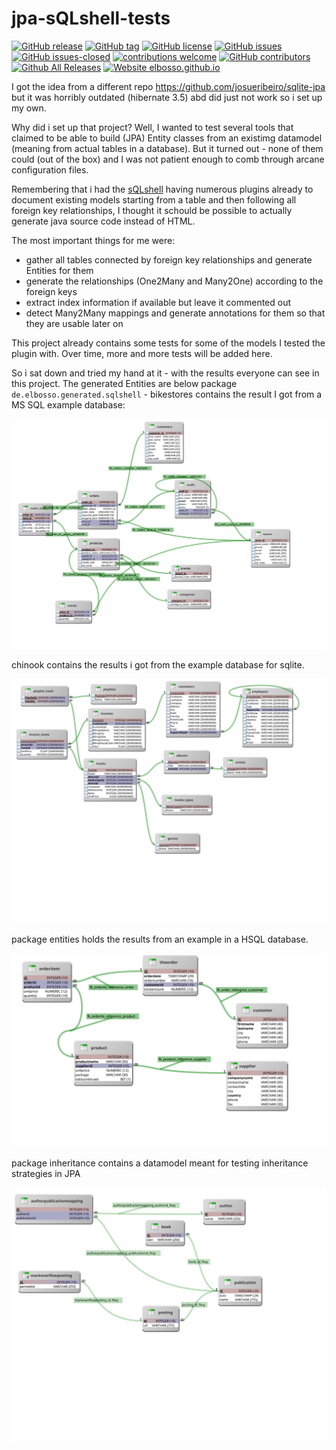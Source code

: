 # jpa-sQLshell-tests

<!---
[![start with why](https://img.shields.io/badge/start%20with-why%3F-brightgreen.svg?style=flat)](http://www.ted.com/talks/simon_sinek_how_great_leaders_inspire_action)
--->
[![GitHub release](https://img.shields.io/github/release/elbosso/jpa-sQLshell-tests/all.svg?maxAge=1)](https://GitHub.com/elbosso/jpa-sQLshell-tests/releases/)
[![GitHub tag](https://img.shields.io/github/tag/elbosso/jpa-sQLshell-tests.svg)](https://GitHub.com/elbosso/jpa-sQLshell-tests/tags/)
[![GitHub license](https://img.shields.io/github/license/elbosso/jpa-sQLshell-tests.svg)](https://github.com/elbosso/jpa-sQLshell-tests/blob/master/LICENSE)
[![GitHub issues](https://img.shields.io/github/issues/elbosso/jpa-sQLshell-tests.svg)](https://GitHub.com/elbosso/jpa-sQLshell-tests/issues/)
[![GitHub issues-closed](https://img.shields.io/github/issues-closed/elbosso/jpa-sQLshell-tests.svg)](https://GitHub.com/elbosso/jpa-sQLshell-tests/issues?q=is%3Aissue+is%3Aclosed)
[![contributions welcome](https://img.shields.io/badge/contributions-welcome-brightgreen.svg?style=flat)](https://github.com/elbosso/jpa-sQLshell-tests/issues)
[![GitHub contributors](https://img.shields.io/github/contributors/elbosso/jpa-sQLshell-tests.svg)](https://GitHub.com/elbosso/jpa-sQLshell-tests/graphs/contributors/)
[![Github All Releases](https://img.shields.io/github/downloads/elbosso/jpa-sQLshell-tests/total.svg)](https://github.com/elbosso/jpa-sQLshell-tests)
[![Website elbosso.github.io](https://img.shields.io/website-up-down-green-red/https/elbosso.github.io.svg)](https://elbosso.github.io/)


I got the idea from a different repo https://github.com/josueribeiro/sqlite-jpa but it was horribly outdated (hibernate 3.5)
abd did just not work so i set up my own. 

Why did i set up that project? Well, I wanted to test several tools that claimed to be able to build (JPA) Entity classes
from an existimg datamodel (meaning from actual tables in a database). But it turned out - none of them could (out
of the box) and I was not patient enough to comb through arcane configuration files.

Remembering that i had the [sQLshell](https://elbosso.github.io/sQLshell) having numerous plugins already to document existing models starting from a table and then following 
all foreign key relationships, I thought it schould be possible to actually generate java source code instead of
HTML.

The most important things for me were:

* gather all tables connected by foreign key relationships and generate Entities for them
* generate the relationships (One2Many and Many2One) according to the foreign keys
* extract index information if available but leave it commented out
* detect Many2Many mappings and generate annotations for them so that they are usable later on

This project already contains some tests for some of the models I tested the plugin with. Over time, more and more tests 
will be added here.

So i sat down and tried my hand at it - with the results everyone can see in this project. 
The generated Entities are below package
`de.elbosso.generated.sqlshell` - bikestores contains the result I got from a MS SQL example database:

![Alt text](./src/main/java/de/elbosso/generated/sqlshell/bikestores/model.svg)
 
chinook 
contains the results i got from the example database for sqlite. 

![Alt text](./src/main/java/de/elbosso/generated/sqlshell/chinook/model.svg)

package entities holds the results from an example 
in a HSQL database.

![Alt text](./src/main/java/de/elbosso/generated/sqlshell/entities/model.svg)

package inheritance contains a datamodel meant for testing inheritance strategies in JPA

![Alt text](./src/main/java/de/elbosso/generated/sqlshell/inheritance/model.svg)

